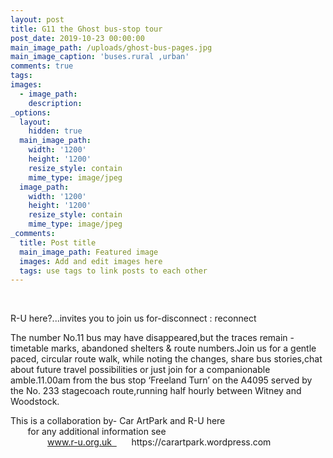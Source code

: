 ```yaml
---
layout: post
title: G11 the Ghost bus-stop tour
post_date: 2019-10-23 00:00:00
main_image_path: /uploads/ghost-bus-pages.jpg
main_image_caption: 'buses.rural ,urban'
comments: true
tags:
images:
  - image_path:
    description:
_options:
  layout:
    hidden: true
  main_image_path:
    width: '1200'
    height: '1200'
    resize_style: contain
    mime_type: image/jpeg
  image_path:
    width: '1200'
    height: '1200'
    resize_style: contain
    mime_type: image/jpeg
_comments:
  title: Post title
  main_image_path: Featured image
  images: Add and edit images here
  tags: use tags to link posts to each other
---
```


<div><div><div>&nbsp;<p>R-U here?...invites you to join us for-disconnect : reconnect</p><p>The number No.11 bus may have disappeared,but the traces remain - timetable marks, abandoned shelters &amp; route numbers.Join us for a gentle paced, circular route walk, while noting the changes, share bus stories,chat about future travel possibilities or just join for a companionable amble.11.00am from the bus stop &lsquo;Freeland Turn&rsquo; on the A4095 served by the No. 233 stagecoach route,running half hourly between Witney and Woodstock.</p><p>This is a collaboration by- Car ArtPark and R-U here &nbsp; &nbsp; &nbsp; &nbsp; &nbsp; &nbsp; &nbsp; &nbsp; &nbsp; &nbsp; &nbsp; &nbsp; &nbsp; &nbsp; &nbsp; &nbsp; &nbsp; &nbsp; &nbsp; &nbsp; &nbsp; &nbsp; &nbsp;&nbsp; for any additional information see &nbsp; &nbsp; &nbsp; &nbsp; &nbsp; &nbsp; &nbsp; &nbsp; &nbsp; &nbsp; &nbsp; &nbsp; &nbsp; &nbsp; &nbsp; &nbsp; &nbsp; &nbsp; &nbsp; &nbsp; &nbsp; &nbsp; &nbsp; &nbsp; &nbsp; &nbsp; &nbsp; &nbsp; &nbsp; &nbsp; &nbsp; &nbsp; &nbsp; &nbsp; &nbsp; &nbsp; &nbsp; &nbsp; &nbsp;&nbsp; <a href="http://www.r-u.org.uk">www.r-u.org.uk &nbsp;</a>&nbsp; &nbsp; &nbsp; https://carartpark.wordpress.com</p><p>&nbsp;</p><p>&nbsp; &nbsp; &nbsp;</p></div></div></div>